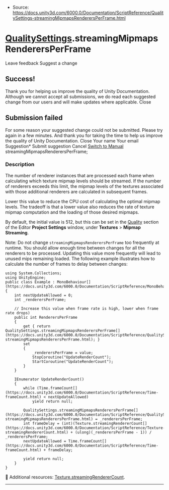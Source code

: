 * Source: https://docs.unity3d.com/6000.0/Documentation/ScriptReference/QualitySettings-streamingMipmapsRenderersPerFrame.html

#  [QualitySettings](https://docs.unity3d.com/6000.0/Documentation/ScriptReference/QualitySettings.html).streamingMipmapsRenderersPerFrame
Leave feedback
Suggest a change
## Success!
Thank you for helping us improve the quality of Unity Documentation. Although we cannot accept all submissions, we do read each suggested change from our users and will make updates where applicable.
Close
## Submission failed
For some reason your suggested change could not be submitted. Please <a>try again</a> in a few minutes. And thank you for taking the time to help us improve the quality of Unity Documentation.
Close
Your name Your email Suggestion* Submit suggestion
Cancel
[Switch to Manual](https://docs.unity3d.com/6000.0/Documentation/Manual/class-QualitySettings.html "Go to QualitySettings Component in the Manual")
streamingMipmapsRenderersPerFrame; 
### Description
The number of renderer instances that are processed each frame when calculating which texture mipmap levels should be streamed.
If the number of renderers exceeds this limit, the mipmap levels of the textures associated with those additional renderers are calculated in subsequent frames.  
  
Lower this value to reduce the CPU cost of calculating the optimal mipmap levels. The tradeoff is that a lower value also reduces the rate of texture mipmap computation and the loading of those desired mipmaps.  
  
By default, the initial value is 512, but this can be set in the [Quality](https://docs.unity3d.com/6000.0/Documentation/Manual/class-QualitySettings.html) section of the Editor **Project Settings** window, under **Textures** > **Mipmap Streaming**.  
  
Note: Do not change `streamingMipmapsRenderersPerFrame` too frequently at runtime. You should allow enough time between changes for all the renderers to be processed. Updating this value more frequently will lead to unused mips remaining loaded. The following example illustrates how to calculate the number of frames to delay between changes:
```
using System.Collections;
using UnityEngine;
public class Example : MonoBehaviour[](https://docs.unity3d.com/6000.0/Documentation/ScriptReference/MonoBehaviour.html)
{
    int nextUpdateAllowed = 0;
    int _renderersPerFrame;  
  
    // Increase this value when frame rate is high, lower when frame rate drops)
    public int RenderersPerFrame
    {
        get { return QualitySettings.streamingMipmapsRenderersPerFrame[](https://docs.unity3d.com/6000.0/Documentation/ScriptReference/QualitySettings-streamingMipmapsRenderersPerFrame.html); }
        set
        {
            _renderersPerFrame = value;
            StopCoroutine("UpdateRenderCount");
            StartCoroutine("UpdateRenderCount");
        }
    }  
  
    IEnumerator UpdateRenderCount()
    {
        while (Time.frameCount[](https://docs.unity3d.com/6000.0/Documentation/ScriptReference/Time-frameCount.html) < nextUpdateAllowed)
            yield return null;  
  
        QualitySettings.streamingMipmapsRenderersPerFrame[](https://docs.unity3d.com/6000.0/Documentation/ScriptReference/QualitySettings-streamingMipmapsRenderersPerFrame.html) = _renderersPerFrame;
        int frameDelay = (int)(Texture.streamingRendererCount[](https://docs.unity3d.com/6000.0/Documentation/ScriptReference/Texture-streamingRendererCount.html) + (ulong)(_renderersPerFrame - 1)) / _renderersPerFrame;
        nextUpdateAllowed = Time.frameCount[](https://docs.unity3d.com/6000.0/Documentation/ScriptReference/Time-frameCount.html) + frameDelay;  
  
        yield return null;
    }
}

```

Additional resources: [Texture.streamingRendererCount](https://docs.unity3d.com/6000.0/Documentation/ScriptReference/Texture-streamingRendererCount.html).
* * *
